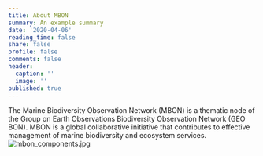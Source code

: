 ```yaml
---
title: About MBON
summary: An example summary
date: '2020-04-06'
reading_time: false
share: false
profile: false
comments: false
header:
  caption: ''
  image: ''
published: true
---
```

The Marine Biodiversity Observation Network (MBON) is a thematic node of the Group on Earth Observations Biodiversity Observation Network (GEO BON). MBON is a global collaborative initiative that contributes to effective management of marine biodiversity and ecosystem services. 
<br>
![mbon_components.jpg]({{site.baseurl}}/content/about/mbon_components.jpg)
